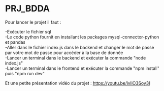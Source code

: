 # PRJ_BDDA

Pour lancer le projet il faut : </br>

-Exécuter le fichier sql </br>
-Le code python fournit en installant les packages mysql-connector-python et pandas</br>
-Aller dans le fichier index.js dans le backend et changer le mot de passe par votre mot de passe pour accéder à la base de donnée </br>
-Lancer un terminal dans le backend et exécuter la commande "node index.js"</br>
-Lancer un terminal dans le frontend et exécuter la commande "npm install" puis "npm run dev" </br>

Et une petite présentation vidéo du projet : https://youtu.be/ivIiO3Soy3I



